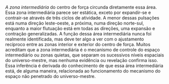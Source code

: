 *A zona intermediária* do centro de força circunda diretamente essa área. Essa zona intermediária parece ser estática, exceto por expandir-se e contrair-se através de três ciclos de atividade. A menor dessas pulsações está numa direção leste-oeste, a próxima, numa direção norte-sul, enquanto a maior flutuação está em todas as direções, uma expansão e contração generalizadas. A função dessa área intermediária nunca foi realmente identificada, mas deve ter algo a ver com o ajustamento recíproco entre as zonas interior e exterior do centro de força. Muitos acreditam que a zona intermediária é o mecanismo de controle do espaço intermediário ou zonas quietas, que separam os sucessivos níveis espaciais do universo-mestre, mas nenhuma evidência ou revelação confirma isso. Essa inferência é derivada do conhecimento de que essa área intermediária está, de alguma maneira, relacionada ao funcionamento do mecanismo do espaço não penetrado do universo-mestre.